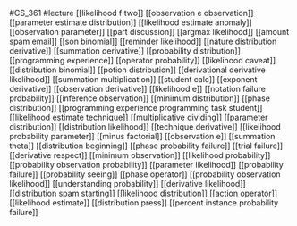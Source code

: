 #CS_361
#lecture
[[likelihood f two]]
[[observation e observation]]
[[parameter estimate distribution]]
[[likelihood estimate anomaly]]
[[observation parameter]]
[[part discussion]]
[[argmax likelihood]]
[[amount spam email]]
[[son binomial]]
[[reminder likelihood]]
[[nature distribution derivative]]
[[summation derivative]]
[[probability distribution]]
[[programming experience]]
[[operator probability]]
[[likelihood caveat]]
[[distribution binomial]]
[[potion distribution]]
[[derivational derivative likelihood]]
[[summation multiplication]]
[[student calc]]
[[exponent derivative]]
[[observation derivative]]
[[likelihood e]]
[[notation failure probability]]
[[inference observation]]
[[minimum distribution]]
[[phase distribution]]
[[programming experience programming task student]]
[[likelihood estimate technique]]
[[multiplicative dividing]]
[[parameter distribution]]
[[distribution likelihood]]
[[technique derivative]]
[[likelihood probability parameter]]
[[minus factorial]]
[[observation e]]
[[summation theta]]
[[distribution beginning]]
[[phase probability failure]]
[[trial failure]]
[[derivative respect]]
[[minimum observation]]
[[likelihood probability]]
[[probability observation probability]]
[[parameter likelihood]]
[[probability failure]]
[[probability seeing]]
[[phase operator]]
[[probability observation likelihood]]
[[understanding probability]]
[[derivative likelihood]]
[[distribution spam starting]]
[[likelihood distribution]]
[[action operator]]
[[likelihood estimate]]
[[distribution press]]
[[percent instance probability failure]]

